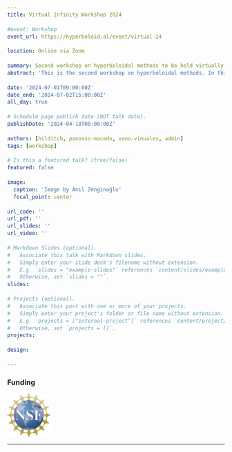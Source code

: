 ```yaml
---
title: Virtual Infinity Workshop 2024

#event: Workshop
event_url: https://hyperboloid.al/event/virtual-24

location: Online via Zoom

summary: Second workshop on hyperboloidal methods to be held virtually.
abstract: 'This is the second workshop on hyperboloidal methods. In this workshop, we will focus on coming up with new research ideas and forming collaborations among participants. Sharing of ideas will be facilitated by short, 20-minute talks on recent developments in hyperboloidal methods. The workshop will be held virtually.'

date: '2024-07-01T09:00:00Z'
date_end: '2024-07-02T15:00:00Z'
all_day: true

# Schedule page publish date (NOT talk date).
publishDate: '2024-04-18T00:00:00Z'

authors: [hilditch, panosso-macedo, vano-vinuales, admin]
tags: [workshop]

# Is this a featured talk? (true/false)
featured: false

image:  
  caption: 'Image by Anıl Zenginoğlu'
  focal_point: center

url_code: ''
url_pdf: ''
url_slides: ''
url_video: ''

# Markdown Slides (optional).
#   Associate this talk with Markdown slides.
#   Simply enter your slide deck's filename without extension.
#   E.g. `slides = "example-slides"` references `content/slides/example-slides.md`.
#   Otherwise, set `slides = ""`.
slides:

# Projects (optional).
#   Associate this post with one or more of your projects.
#   Simply enter your project's folder or file name without extension.
#   E.g. `projects = ["internal-project"]` references `content/project/deep-learning/index.md`.
#   Otherwise, set `projects = []`.
projects:

design: 

---
```


### Funding

<section class="logo-list">
    <div class="container">
        <div class="row">
            <div class="col-lg-4 col-sm-12">
                <img src="/uploads/Copenhagen-23-Logos/nsf_logo.jpg" style="width:auto;height:100px;" alt="UMD Logo">
            </div>
        </div>
    </div>
</section>

---
